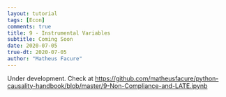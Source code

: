 ```yaml
---
layout: tutorial
tags: [Econ]
comments: true
title: 9 - Instrumental Variables
subtitle: Coming Soon
date: 2020-07-05
true-dt: 2020-07-05
author: "Matheus Facure"
---
```


Under development. Check at https://github.com/matheusfacure/python-causality-handbook/blob/master/9-Non-Compliance-and-LATE.ipynb
